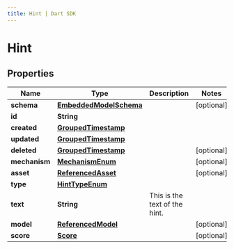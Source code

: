 ```yaml
---
title: Hint | Dart SDK
---
```


# Hint

## Properties
Name | Type | Description | Notes
------------ | ------------- | ------------- | -------------
**schema** | [**EmbeddedModelSchema**](EmbeddedModelSchema) |  | [optional] 
**id** | **String** |  | 
**created** | [**GroupedTimestamp**](GroupedTimestamp) |  | 
**updated** | [**GroupedTimestamp**](GroupedTimestamp) |  | 
**deleted** | [**GroupedTimestamp**](GroupedTimestamp) |  | [optional] 
**mechanism** | [**MechanismEnum**](MechanismEnum) |  | [optional] 
**asset** | [**ReferencedAsset**](ReferencedAsset) |  | [optional] 
**type** | [**HintTypeEnum**](HintTypeEnum) |  | 
**text** | **String** | This is the text of the hint. | 
**model** | [**ReferencedModel**](ReferencedModel) |  | [optional] 
**score** | [**Score**](Score) |  | [optional] 


